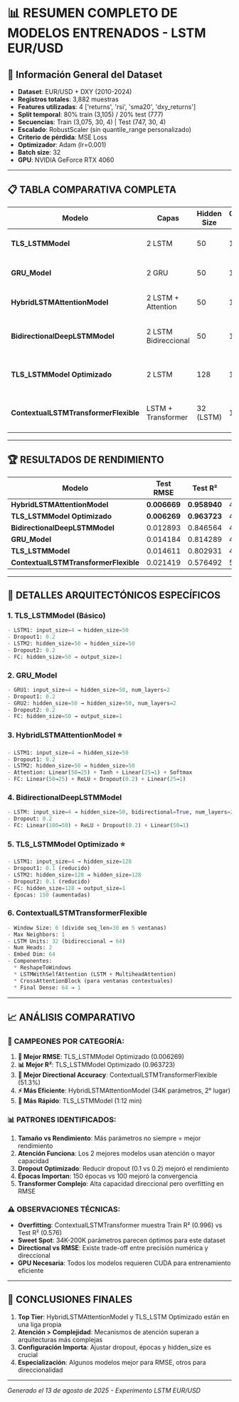 # 📊 RESUMEN COMPLETO DE MODELOS ENTRENADOS - LSTM EUR/USD

## 🎯 Información General del Dataset
- **Dataset**: EUR/USD + DXY (2010-2024)
- **Registros totales**: 3,882 muestras
- **Features utilizadas**: 4 ['returns', 'rsi', 'sma20', 'dxy_returns']
- **Split temporal**: 80% train (3,105) / 20% test (777)
- **Secuencias**: Train (3,075, 30, 4) | Test (747, 30, 4)
- **Escalado**: RobustScaler (sin quantile_range personalizado)
- **Criterio de pérdida**: MSE Loss
- **Optimizador**: Adam (lr=0.001)
- **Batch size**: 32
- **GPU**: NVIDIA GeForce RTX 4060

---

## 📋 TABLA COMPARATIVA COMPLETA

| **Modelo** | **Capas** | **Hidden Size** | **Output Size** | **Seq Length** | **Parámetros** | **Épocas** | **Dropout** | **Características Especiales** |
|------------|-----------|-----------------|-----------------|----------------|----------------|------------|-------------|--------------------------------|
| **TLS_LSTMModel** | 2 LSTM | 50 | 1 | 30 | 31,651 | 100 | 0.2 | 2 capas LSTM secuenciales con dropout |
| **GRU_Model** | 2 GRU | 50 | 1 | 30 | 54,351 | 100 | 0.2 | 2 capas GRU con num_layers=2 |
| **HybridLSTMAttentionModel** | 2 LSTM + Attention | 50 | 1 | 30 | 34,202 | 100 | 0.2 | LSTM + Mecanismo de Atención + FC |
| **BidirectionalDeepLSTMModel** | 2 LSTM Bidireccional | 50 | 1 | 30 | 88,301 | 100 | 0.2 | LSTM Bidireccional + Capas Profundas |
| **TLS_LSTMModel Optimizado** | 2 LSTM | 128 | 1 | 30 | 200,833 | 150 | 0.1 | Versión optimizada con mayor capacidad |
| **ContextualLSTMTransformerFlexible** | LSTM + Transformer | 32 (LSTM) | 1 | 30 | 134,977 | 150 | 0.2 | LSTM + Self-Attention + Cross-Attention |

---

## 🏆 RESULTADOS DE RENDIMIENTO

| **Modelo** | **Test RMSE** | **Test R²** | **Train DA** | **Test DA** | **Tiempo** | **Ranking** |
|------------|---------------|-------------|--------------|-------------|------------|-------------|
| **HybridLSTMAttentionModel** | **0.006669** | **0.958940** | 49.1% | 50.4% | 1:36 | 🥇 **1°** |
| **TLS_LSTMModel Optimizado** | **0.006269** | **0.963723** | 49.5% | 50.3% | 1:44 | 🥈 **2°** |
| **BidirectionalDeepLSTMModel** | 0.012893 | 0.846564 | 48.9% | **51.7%** | 1:20 | 🥉 **3°** |
| **GRU_Model** | 0.014184 | 0.814289 | 48.6% | 49.6% | 1:19 | **4°** |
| **TLS_LSTMModel** | 0.014611 | 0.802931 | 48.6% | 50.7% | 1:12 | **5°** |
| **ContextualLSTMTransformerFlexible** | 0.021419 | 0.576492 | 51.2% | **51.3%** | 10:03 | **6°** |

---

## 🔧 DETALLES ARQUITECTÓNICOS ESPECÍFICOS

### 1. **TLS_LSTMModel (Básico)**
```python
- LSTM1: input_size=4 → hidden_size=50
- Dropout1: 0.2
- LSTM2: hidden_size=50 → hidden_size=50  
- Dropout2: 0.2
- FC: hidden_size=50 → output_size=1
```

### 2. **GRU_Model**
```python
- GRU1: input_size=4 → hidden_size=50, num_layers=2
- Dropout1: 0.2
- GRU2: hidden_size=50 → hidden_size=50, num_layers=2
- Dropout2: 0.2
- FC: hidden_size=50 → output_size=1
```

### 3. **HybridLSTMAttentionModel** ⭐
```python
- LSTM1: input_size=4 → hidden_size=50
- Dropout1: 0.2
- LSTM2: hidden_size=50 → hidden_size=50
- Attention: Linear(50→25) + Tanh + Linear(25→1) + Softmax
- FC: Linear(50→25) + ReLU + Dropout(0.2) + Linear(25→1)
```

### 4. **BidirectionalDeepLSTMModel**
```python
- LSTM: input_size=4 → hidden_size=50, bidirectional=True, num_layers=2
- Dropout: 0.2
- FC: Linear(100→50) + ReLU + Dropout(0.2) + Linear(50→1)
```

### 5. **TLS_LSTMModel Optimizado** ⭐
```python
- LSTM1: input_size=4 → hidden_size=128
- Dropout1: 0.1 (reducido)
- LSTM2: hidden_size=128 → hidden_size=128
- Dropout2: 0.1 (reducido)
- FC: hidden_size=128 → output_size=1
- Épocas: 150 (aumentadas)
```

### 6. **ContextualLSTMTransformerFlexible**
```python
- Window Size: 6 (divide seq_len=30 en 5 ventanas)
- Max Neighbors: 1
- LSTM Units: 32 (bidireccional → 64)
- Num Heads: 2
- Embed Dim: 64
- Componentes:
  * ReshapeToWindows
  * LSTMWithSelfAttention (LSTM + MultiheadAttention)
  * CrossAttentionBlock (para ventanas contextuales)
  * Final Dense: 64 → 1
```

---

## 📈 ANÁLISIS COMPARATIVO

### 🏅 **CAMPEONES POR CATEGORÍA:**

1. **🎯 Mejor RMSE**: TLS_LSTMModel Optimizado (0.006269)
2. **📊 Mejor R²**: TLS_LSTMModel Optimizado (0.963723)
3. **🎲 Mejor Directional Accuracy**: ContextualLSTMTransformerFlexible (51.3%)
4. **⚡ Más Eficiente**: HybridLSTMAttentionModel (34K parámetros, 2° lugar)
5. **🚀 Más Rápido**: TLS_LSTMModel (1:12 min)

### 📊 **PATRONES IDENTIFICADOS:**

1. **Tamaño vs Rendimiento**: Más parámetros no siempre = mejor rendimiento
2. **Atención Funciona**: Los 2 mejores modelos usan atención o mayor capacidad
3. **Dropout Optimizado**: Reducir dropout (0.1 vs 0.2) mejoró el rendimiento
4. **Épocas Importan**: 150 épocas vs 100 mejoró la convergencia
5. **Transformer Complejo**: Alta capacidad direccional pero overfitting en RMSE

### ⚠️ **OBSERVACIONES TÉCNICAS:**

- **Overfitting**: ContextualLSTMTransformer muestra Train R² (0.996) vs Test R² (0.576)
- **Sweet Spot**: 34K-200K parámetros parecen óptimos para este dataset
- **Directional vs RMSE**: Existe trade-off entre precisión numérica y direccional
- **GPU Necesaria**: Todos los modelos requieren CUDA para entrenamiento eficiente

---

## 🎯 CONCLUSIONES FINALES

1. **Top Tier**: HybridLSTMAttentionModel y TLS_LSTM Optimizado están en una liga propia
2. **Atención > Complejidad**: Mecanismos de atención superan a arquitecturas más complejas
3. **Configuración Importa**: Ajustar dropout, épocas y hidden_size es crucial
4. **Especialización**: Algunos modelos mejor para RMSE, otros para direccionalidad

---

*Generado el 13 de agosto de 2025 - Experimento LSTM EUR/USD*

